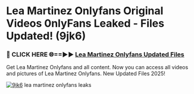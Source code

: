 # Lea Martinez Onlyfans Original Videos 0nlyFans Leaked - Files Updated! (9jk6)

<h3>🔴 CLICK HERE 🌐==►► <a href="https://tinyurl.com/ms9xzufz" rel="nofollow">Lea Martinez Onlyfans Updated Files</a></h3>

Get Lea Martinez Onlyfans and all content. Now you can access all videos and pictures of Lea Martinez Onlyfans. New Updated Files 2025!

[![9jk6](https://i.imgur.com/PQ7UWWw.gif)](https://tinyurl.com/ms9xzufz)
lea martinez onlyfans leaks